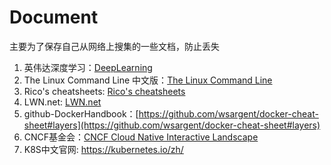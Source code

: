 # Document
主要为了保存自己从网络上搜集的一些文档，防止丢失
1. 英伟达深度学习：[DeepLearning](https://docs.nvidia.com/deeplearning/dgx/)
2. The Linux Command Line 中文版：[The Linux Command Line](https://billie66.gitbooks.io/tlcl-cn/index.html)
3. Rico's cheatsheets: [Rico's cheatsheets](https://devhints.io/)
4. LWN.net: [LWN.net](https://lwn.net/)
5. github-DockerHandbook：[https://github.com/wsargent/docker-cheat-sheet#layers](https://github.com/wsargent/docker-cheat-sheet#layers)
6. CNCF基金会：[CNCF Cloud Native Interactive Landscape](https://landscape.cncf.io/)
7. K8S中文官网: https://kubernetes.io/zh/
